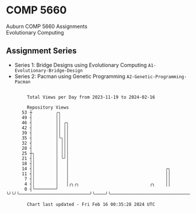 # COMP 5660
Auburn COMP 5660 Assignments  
Evolutionary Computing

## Assignment Series
- Series 1: Bridge Designs using Evolutionary Computing `A1-Evolutionary-Bridge-Design`
- Series 2: Pacman using Genetic Programming `A2-Genetic-Programming-Pacman`

```

        Total Views per Day from 2023-11-19 to 2024-02-16

        Repository Views
      53 ┼         ╭╮
      49 ┤         ││
      46 ┤         ││ ╭╮
      42 ┤         ││ ││
      39 ┤         ││ ││
      35 ┤         │╰╮││
      32 ┤         │ │││
      28 ┤         │ │││
      25 ┼╮        │ │││
      21 ┤│        │ ╰╯│
      18 ┤│        │   │
      14 ┤│        │   │                                     ╭╮
      11 ┤│        │   │                                     ││
       7 ┤│        │   │                                     ││
       4 ┤│        │   │╭╮╭╮                           ╭╮    ││
       0 ┤╰────────╯   ╰╯╰╯╰───────────────────────────╯╰────╯╰────────────────────────────────────

        Chart last updated - Fri Feb 16 00:35:28 2024 UTC
        
```
